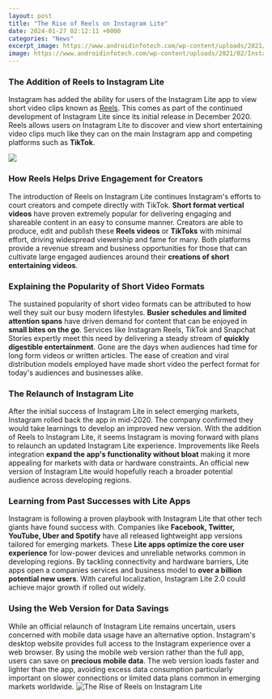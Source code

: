 ```yaml
---
layout: post
title: "The Rise of Reels on Instagram Lite"
date: 2024-01-27 02:12:11 +0000
categories: "News"
excerpt_image: https://www.androidinfotech.com/wp-content/uploads/2021/02/Instagram-Reels-available-in-Instagram-Lite.jpg
image: https://www.androidinfotech.com/wp-content/uploads/2021/02/Instagram-Reels-available-in-Instagram-Lite.jpg
---
```


### The Addition of Reels to Instagram Lite
Instagram has added the ability for users of the Instagram Lite app to view short video clips known as [Reels](https://store.fi.io.vn/xmas-matching-outfits-for-holiday-poodle-dog-christmas-tree-2). This comes as part of the continued development of Instagram Lite since its initial release in December 2020. Reels allows users on Instagram Lite to discover and view short entertaining video clips much like they can on the main Instagram app and competing platforms such as **TikTok**. 

![](https://wwwhatsnew.com/wp-content/uploads/2021/02/InstagramLite.jpg)
### How Reels Helps Drive Engagement for Creators
The introduction of Reels on Instagram Lite continues Instagram's efforts to court creators and compete directly with TikTok. **Short format vertical videos** have proven extremely popular for delivering engaging and shareable content in an easy to consume manner. Creators are able to produce, edit and publish these **Reels videos** or **TikToks** with minimal effort, driving widespread viewership and fame for many. Both platforms provide a revenue stream and business opportunities for those that can cultivate large engaged audiences around their **creations of short entertaining videos**.
### Explaining the Popularity of Short Video Formats
The sustained popularity of short video formats can be attributed to how well they suit our busy modern lifestyles. **Busier schedules and limited attention spans** have driven demand for content that can be enjoyed in **small bites on the go**. Services like Instagram Reels, TikTok and Snapchat Stories expertly meet this need by delivering a steady stream of **quickly digestible entertainment**. Gone are the days when audiences had time for long form videos or written articles. The ease of creation and viral distribution models employed have made short video the perfect format for today's audiences and businesses alike. 
### The Relaunch of Instagram Lite 
After the initial success of Instagram Lite in select emerging markets, Instagram rolled back the app in mid-2020. The company confirmed they would take learnings to develop an improved new version. With the addition of Reels to Instagram Lite, it seems Instagram is moving forward with plans to relaunch an updated Instagram Lite experience. Improvements like Reels integration **expand the app's functionality without bloat** making it more appealing for markets with data or hardware constraints. An official new version of Instagram Lite would hopefully reach a broader potential audience across developing regions.
### Learning from Past Successes with Lite Apps
Instagram is following a proven playbook with Instagram Lite that other tech giants have found success with. Companies like **Facebook, Twitter, YouTube, Uber and Spotify** have all released lightweight app versions tailored for emerging markets. These **Lite apps optimize the core user experience** for low-power devices and unreliable networks common in developing regions. By tackling connectivity and hardware barriers, Lite apps open a companies services and business model to **over a billion potential new users**. With careful localization, Instagram Lite 2.0 could achieve major growth if rolled out widely. 
### Using the Web Version for Data Savings  
While an official relaunch of Instagram Lite remains uncertain, users concerned with mobile data usage have an alternative option. Instagram's desktop website provides full access to the Instagram experience over a web browser. By using the mobile web version rather than the full app, users can save on **precious mobile data**. The web version loads faster and lighter than the app, avoiding excess data consumption particularly important on slower connections or limited data plans common in emerging markets worldwide.
![The Rise of Reels on Instagram Lite](https://www.androidinfotech.com/wp-content/uploads/2021/02/Instagram-Reels-available-in-Instagram-Lite.jpg)